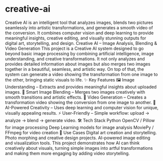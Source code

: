 # creative-ai
Creative AI is an intelligent tool that analyzes images, blends two pictures seamlessly into artistic transformations, and generates a smooth video of the conversion. It combines computer vision and deep learning to provide meaningful insights, creative editing, and visually stunning outputs for digital art, storytelling, and design.
Creative AI – Image Analysis, Blending & Video Generation
This project is a Creative AI system designed to go beyond basic image processing by combining artificial intelligence, image understanding, and creative transformations. It not only analyzes and provides detailed information about images but also merges two images together in a beautiful, seamless, and artistic way. On top of that, the system can generate a video showing the transformation from one image to the other, bringing static visuals to life.
✨ Key Features
🖼️ Image Understanding – Extracts and provides meaningful insights about uploaded images.
🎨 Smart Image Blending – Merges two images creatively with smooth transitions and artistic effects.
🎥 Video Generation – Creates a transformation video showing the conversion from one image to another.
🤖 AI-Powered Creativity – Uses deep learning and computer vision for unique, visually appealing results.
⚡ User-Friendly – Simple workflow: upload → analyze → blend → generate video.
🛠️ Tech Stack
Python
OpenCV / Pillow for image processing
Deep Learning models for image analysis
MoviePy / FFmpeg for video creation
🌟 Use Cases
Digital art creation and storytelling.
Photo morphing and creative design projects.
AI-powered image editing and visualization tools.
This project demonstrates how AI can think creatively about visuals, turning simple images into artful transformations and making them more engaging by adding video storytelling.
